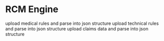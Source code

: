 # RCM Engine

upload medical rules and parse into json structure
upload technical rules and parse into json structure
upload claims data and parse into json structure